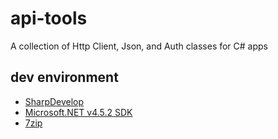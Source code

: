 # api-tools
A collection of Http Client, Json, and Auth classes for C# apps

## dev environment
- [SharpDevelop](http://www.icsharpcode.net/OpenSource/SD/Download/Default.aspx#SharpDevelop5x)
- [Microsoft.NET v4.5.2 SDK](https://www.microsoft.com/en-us/download/details.aspx?id=42637)
- [7zip](https://www.7-zip.org/download.html)
